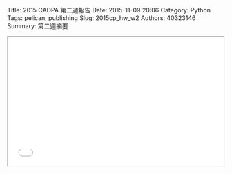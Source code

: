 Title: 2015 CADPA 第二週報告
Date: 2015-11-09 20:06
Category: Python
Tags: pelican, publishing
Slug: 2015cp_hw_w2
Authors: 40323146
Summary: 第二週摘要

<iframe src="40323146_cp_w2_p.html" width="500" height="300"></iframe>